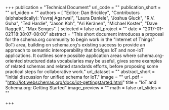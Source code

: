 +++
publication = "Technical Document"
url_code = ""
publication_short = ""
url_video = ""
authors = [
   "Editor: Dan Brickley", "Contributors (alphabetically): Yuvraj Agarwal", "Laura Daniele", "Joshua Gluck", "R.V. Guha", "Ted Hardie", "Jason Koh", "Ari Keränen", "Michael Koster", "Dave Raggett", "Max Senges".
]
selected = false
url_project = ""
date = "2017-01-02T18:38:07-08:00"
abstract = "This short document introduces a proposal for the schema.org community to begin work in the "Internet of Things" (IoT) area, building on schema.org's existing success to provide an approach to semantic interoperability that bridges IoT and non-IoT applications. It outlines some possible application areas where schema.org-oriented structured data vocabularies may be useful, gives some examples of related schemas and related standards efforts, before proposing some practical steps for collaborative work."
url_dataset = ""
abstract_short = "Initial discussion for unified schema for IoT."
image = ""
url_pdf = "http://iot.webschemas.org/docs/iot-gettingstarted.html"
title = "IoT and Schema.org: Getting Started"
image_preview = ""
math = false
url_slides = ""

+++

